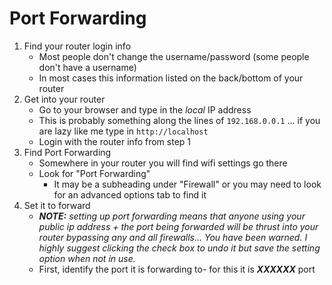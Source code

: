 # Port Forwarding
1. Find your router login info
   * Most people don't change the username/password (some people don't have a username)
   * In most cases this information listed on the back/bottom of your router
2. Get into your router
   * Go to your browser and type in the *local* IP address
   * This is probably something along the lines of `192.168.0.0.1` ... if you are lazy like me type in `http://localhost`
   * Login with the router info from step 1
3. Find Port Forwarding
   * Somewhere in your router you will find wifi settings go there
   * Look for "Port Forwarding"
     * It may be a subheading under "Firewall" or you may need to look for an advanced options tab to find it
4. Set it to forward
   * ***NOTE:** setting up port forwarding means that anyone using your public ip address + the port being forwarded will be thrust into your router bypassing any and all firewalls... You have been warned. I highly suggest clicking the check box to undo it but save the setting option when not in use.*
   * First, identify the port it is forwarding to- for this it is ***XXXXXX*** port

